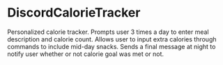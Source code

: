 # DiscordCalorieTracker

Personalized calorie tracker.
Prompts user 3 times a day to enter meal description and calorie count.
Allows user to input extra calories through commands to include mid-day snacks.
Sends a final message at night to notify user whether or not calorie goal was met or not.
